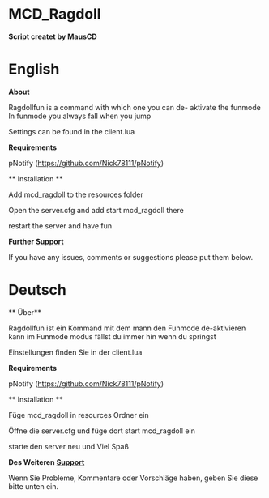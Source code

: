 # MCD_Ragdoll

**Script createt by MausCD**


# English

**About**

 Ragdollfun is a command with which one you can de- aktivate the funmode
 In funmode you always fall when you jump

 Settings can be found in the client.lua
 
 **Requirements**
 
 pNotify (https://github.com/Nick78111/pNotify)

 ** Installation **

Add mcd_ragdoll to the resources folder

Open the server.cfg and add start mcd_ragdoll there

restart the server and have fun

**Further [Support](https://discord.gg/REYxXaJJsU)**

If you have any issues, comments or suggestions please put them below.



# Deutsch

** Über**

 Ragdollfun ist ein Kommand mit dem mann den Funmode de-aktivieren kann
 im Funmode modus fällst du immer hin wenn du springst

Einstellungen finden Sie in der client.lua

**Requirements**

 pNotify (https://github.com/Nick78111/pNotify)


** Installation **

Füge mcd_ragdoll in resources Ordner ein

Öffne die server.cfg und füge dort     start mcd_ragdoll   ein

starte den server neu und Viel Spaß

**Des Weiteren [Support](https://discord.gg/REYxXaJJsU)**

Wenn Sie Probleme, Kommentare oder Vorschläge haben, geben Sie diese bitte unten ein.
